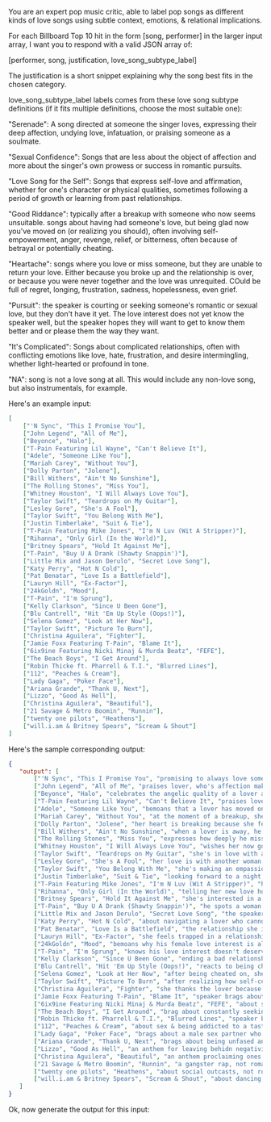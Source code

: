 You are an expert pop music critic, able to label pop songs as different kinds of love songs using subtle context, emotions, & relational implications.

For each Billboard Top 10 hit in the form [song, performer] in the larger input array, I want you to respond with a valid JSON array of:

[performer, song, justification, love_song_subtype_label]

The justification is a short snippet explaining why the song best fits in the chosen category.

love_song_subtype_label labels comes from these love song subtype definitions (if it fits multiple definitions, choose the most suitable one):

"Serenade": A song directed at someone the singer loves, expressing their deep affection, undying love, infatuation, or praising someone as a soulmate.

"Sexual Confidence": Songs that are less about the object of affection and more about the singer's own prowess or success in romantic pursuits.

"Love Song for the Self": Songs that express self-love and affirmation, whether for one's character or physical qualities, sometimes following a period of growth or learning from past relationships.

"Good Riddance": typically after a breakup with someone who now seems unsuitable. songs about having had someone's love, but being glad now you've moved on (or realizing you should), often involving self-empowerment, anger, revenge, relief, or bitterness, often because of betrayal or potentially cheating.

"Heartache": songs where you love or miss someone, but they are unable to return your love. Either because you broke up and the relationship is over, or because you were never together and the love was unrequited. COuld be full of regret, longing, frustration, sadness, hopelessness, even grief.

"Pursuit": the speaker is courting or seeking someone's romantic or sexual love, but they don't have it yet. The love interest does not yet know the speaker well, but the speaker hopes they will want to get to know them better and or please them the way they want.

"It's Complicated": Songs about complicated relationships, often with conflicting emotions like love, hate, frustration, and desire intermingling, whether light-hearted or profound in tone.

"NA": song is not a love song at all. This would include any non-love song, but also instrumentals, for example.

Here's an example input:

```json
[
    ["'N Sync", "This I Promise You"],
    ["John Legend", "All of Me"],
    ["Beyonce", "Halo"],
    ["T-Pain Featuring Lil Wayne", "Can't Believe It"],
    ["Adele", "Someone Like You"],
    ["Mariah Carey", "Without You"],
    ["Dolly Parton", "Jolene"],
    ["Bill Withers", "Ain't No Sunshine"],
    ["The Rolling Stones", "Miss You"],
    ["Whitney Houston", "I Will Always Love You"],
    ["Taylor Swift", "Teardrops on My Guitar"],
    ["Lesley Gore", "She's A Fool"],
    ["Taylor Swift", "You Belong With Me"],
    ["Justin Timberlake", "Suit & Tie"],
    ["T-Pain Featuring Mike Jones", "I'm N Luv (Wit A Stripper)"],
    ["Rihanna", "Only Girl (In the World)"],
    ["Britney Spears", "Hold It Against Me"],
    ["T-Pain", "Buy U A Drank (Shawty Snappin')"],
    ["Little Mix and Jason Derulo", "Secret Love Song"],
    ["Katy Perry", "Hot N Cold"],
    ["Pat Benatar", "Love Is a Battlefield"],
    ["Lauryn Hill", "Ex-Factor"],
    ["24kGoldn", "Mood"],
    ["T-Pain", "I'm Sprung"],
    ["Kelly Clarkson", "Since U Been Gone"],
    ["Blu Cantrell", "Hit 'Em Up Style (Oops!)"],
    ["Selena Gomez", "Look at Her Now"],
    ["Taylor Swift", "Picture To Burn"],
    ["Christina Aguilera", "Fighter"],
    ["Jamie Foxx Featuring T-Pain", "Blame It"],
    ["6ix9ine Featuring Nicki Minaj & Murda Beatz", "FEFE"],
    ["The Beach Boys", "I Get Around"],
    ["Robin Thicke ft. Pharrell & T.I.", "Blurred Lines"],
    ["112", "Peaches & Cream"],
    ["Lady Gaga", "Poker Face"],
    ["Ariana Grande", "Thank U, Next"],
    ["Lizzo", "Good As Hell"],
    ["Christina Aguilera", "Beautiful"],
    ["21 Savage & Metro Boomin", "Runnin"],
    ["twenty one pilots", "Heathens"],
    ["will.i.am & Britney Spears", "Scream & Shout"]
]
```

Here's the sample corresponding output:

```json
{
   "output": [
       ["'N Sync", "This I Promise You", "promising to always love someone", "Serenade"],
       ["John Legend", "All of Me", "praises lover, who's affection makes any struggle worth it, promises to give all of them", "Serenade"],
       ["Beyonce", "Halo", "celebrates the angelic quality of a lover and testifies to the positive changes as a result of this love", "Serenade"],
       ["T-Pain Featuring Lil Wayne", "Can't Believe It", "praises love interest, telling her of all the things he'll do for her", "Serenade"],
       ["Adele", "Someone Like You", "bemoans that a lover has moved on to a happy life with another partner while the speaker struggles to move on", "Heartache"],
       ["Mariah Carey", "Without You", "at the moment of a breakup, she expresses despair over everything she will lose", "Heartache"],
       ["Dolly Parton", "Jolene", "her heart is breaking because she fears her male lover will be easily stolen by another woman", "Heartache"],
       ["Bill Withers", "Ain't No Sunshine", "when a lover is away, he expresses that his world seems to become darker", "Heartache"],
       ["The Rolling Stones", "Miss You", "expresses how deeply he misses the lover, and wishes he didn't have to wait", "Heartache"],
       ["Whitney Houston", "I Will Always Love You", "wishes her now gone lover well, reminisces, will never forget", "Heartache"],
       ["Taylor Swift", "Teardrops on My Guitar", "she's in love with a friend who's in love with someone else, she has to pretend she doesn't love him but secretly she's suffering", "Heartache"],
       ["Lesley Gore", "She's A Fool", "her love is with another woman who doesn't appreciate his virtues, longs to some day be noticed by him", "Heartache"],
       ["Taylor Swift", "You Belong With Me", "she's making an empassioned argument that her love object should be with her instead of who he's currently with", "Pursuit"],
       ["Justin Timberlake", "Suit & Tie", "looking forward to a night of dancing with his beloved", "Pursuit"],
       ["T-Pain Featuring Mike Jones", "I'm N Luv (Wit A Stripper)", "he has strong romantic and sexual feelings for a stripper who doesn't yet know him personally", "Pursuit"],
       ["Rihanna", "Only Girl (In the World)", "telling her new love how she wants him to make her feel"],
       ["Britney Spears", "Hold It Against Me", "she's interested in a stragner and approaches them hoping to see if they might get together"],
       ["T-Pain", "Buy U A Drank (Shawty Snappin')", "he spots a woman at the bar and offers to buy her a drink as a prelude to potentially getting together", "Pursuit"],
       ["Little Mix and Jason Derulo", "Secret Love Song", "the speakers long to be united with their lover in public, but must remain in secret", "It's Complicated"],
       ["Katy Perry", "Hot N Cold", "about navigating a lover who cannot make up their mind and is inconsistent", "It's Complicated"],
       ["Pat Benatar", "Love Is a Battlefield", "the relationship she is in alternates between being loving and painful and she doesn't feel like she can leave", "It's Complicated"],
       ["Lauryn Hill", "Ex-Factor", "she feels trapped in a relationship where she feels she's giving more than she's recieving, but whenever she tries to leave, she can't", "It's Complicated"],
       ["24kGoldn", "Mood", "bemoans why his female love interest is always difficult, moody, and inconsistent", "It's Complicated"],
       ["T-Pain", "I'm Sprung", "knows his love interest doesn't deserve him, yet he can't stay away, he vascilates between feelings of deep love and wanting to get away as fast as possible", "It's Complicated"],
       ["Kelly Clarkson", "Since U Been Gone", "ending a bad relationship leaves her feeling better and more in control", "Good Riddance"],
       ["Blu Cantrell", "Hit 'Em Up Style (Oops!)", "reacts to being cheated on by gleefully spending her ex-lover's money, as an act or revents", "Good Riddance"],
       ["Selena Gomez", "Look at Her Now", "after being cheated on, she has now moved on and is better than ever", "Good Riddance"],
       ["Taylor Swift", "Picture To Burn", "after realizing how self-centered and unsuitable her ex-lover is, she vents about all of his negative qualities", "Good Riddance"],
       ["Christina Aguilera", "Fighter", "she thanks the lover because his abuse actually ended up making her stronger and wiser", "Good Riddance"],
       ["Jamie Foxx Featuring T-Pain", "Blame It", "speaker brags about his sexual power & alure, confident his love interest will want to hook up with him", "Sexual Confidence"],
       ["6ix9ine Featuring Nicki Minaj & Murda Beatz", "FEFE", "about sexual prowess with many sexual references", "Sexual Confidence"],
       ["The Beach Boys", "I Get Around", "brag about constantly seeking out new women and never being rejected", "Sexual Confidence"],
       ["Robin Thicke ft. Pharrell & T.I.", "Blurred Lines", "speaker brags about being about to 'get nasty' with a good girl who he claims wants sex", "Sexual Confidence"],
       ["112", "Peaches & Cream", "about sex & being addicted to a tasty woman", "Sexual Confidence"],
       ["Lady Gaga", "Poker Face", "brags about a male sex partner who does not know she is sleeping with a women as well", "Sexual Confidence"],
       ["Ariana Grande", "Thank U, Next", "brags about being unfased and even improved by past relationships ending, and in fact is now thriving in life", "Love Song for the Self"],
       ["Lizzo", "Good As Hell", "an anthem for leaving behidn negativity or men who don't love you anymore, and instead enjoying who you are with pride", "Love Song for the Self"],
       ["Christina Aguilera", "Beautiful", "an anthem proclaiming ones beauty, even in the face of deragatory words or spiteful ex-lovers", "Love Song for the Self"],
       ["21 Savage & Metro Boomin", "Runnin", "a gangster rap, not romance", "NA"],
       ["twenty one pilots", "Heathens", "about social outcasts, not romance", "NA"],
       ["will.i.am & Britney Spears", "Scream & Shout", "about dancing in the club, with no real elements of romance directed toward a specific love interest", "NA"]
   ]
}
```

Ok, now generate the output for this input: